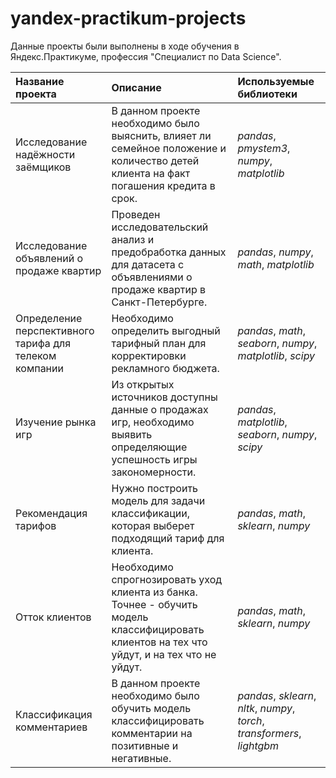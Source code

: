 # yandex-practikum-projects

Данные проекты были выполнены в ходе обучения в Яндекс.Практикуме, профессия "Специалист по Data Science".

| Название проекта | Описание | Используемые библиотеки | 
| :---------------------- | :---------------------- | :---------------------- |
| Исследование надёжности заёмщиков | В данном проекте необходимо было выяснить, влияет ли семейное положение и количество детей клиента на факт погашения кредита в срок. | *pandas*, *pmystem3*, *numpy*, *matplotlib* |
| Исследование объявлений о продаже квартир | Проведен исследовательский анализ и предобработка данных для датасета с объявлениями о продаже квартир в Санкт-Петербурге. | *pandas*, *numpy*, *math*, *matplotlib* |
| Определение перспективного тарифа для телеком компании | Необходимо определить выгодный тарифный план для корректировки рекламного бюджета. | *pandas*, *math*, *seaborn*, *numpy*, *matplotlib*, *scipy* |
| Изучение рынка игр | Из открытых источников доступны данные о продажах игр, необходимо выявить определяющие успешность игры закономерности. | *pandas*, *matplotlib*, *seaborn*, *numpy*, *scipy* |
| Рекомендация тарифов | Нужно построить модель для задачи классификации, которая выберет подходящий тариф для клиента. | *pandas*, *math*, *sklearn*, *numpy* |
| Отток клиентов | Необходимо спрогнозировать уход клиента из банка. Точнее - обучить модель классифицировать клиентов на тех что уйдут, и на тех что не уйдут. | *pandas*, *math*, *sklearn*, *numpy* |
| Классификация комментариев | В данном проекте необходимо было обучить модель классифицировать комментарии на позитивные и негативные. | *pandas*, *sklearn*, *nltk*, *numpy*, *torch*, *transformers*, *lightgbm* |
